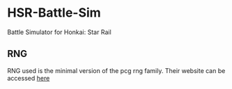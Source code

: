 # HSR-Battle-Sim
Battle Simulator for Honkai: Star Rail


## RNG
RNG used is the minimal version of the pcg rng family. Their website can be accessed [here](https://www.pcg-random.org/)